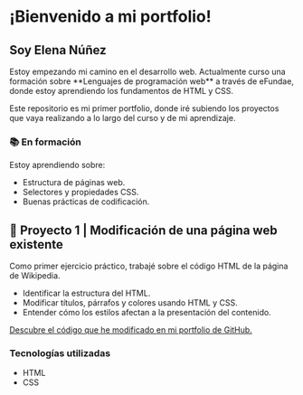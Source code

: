 <!DOCTYPE html>
<html lang="es">
<head>
    <title>Portfolio de Elena Núñez</title>
</head>
</html>
<body>
    <h1>¡Bienvenido a mi portfolio!</h1>
    <h2>Soy Elena Núñez</h2>
    <p>Estoy empezando mi camino en el desarrollo web. Actualmente curso una formación sobre **Lenguajes de programación web** a través de eFundae, donde estoy aprendiendo los fundamentos de HTML y CSS.

Este repositorio es mi primer portfolio, donde iré subiendo los proyectos que vaya realizando a lo largo del curso y de mi aprendizaje.</p>
        <h3>📚 En formación</h3>
        <p>Estoy aprendiendo sobre:</p>
    <ul>
        <li>Estructura de páginas web.</li>
        <li>Selectores y propiedades CSS.</li>
        <li>Buenas prácticas de codificación.</li>
    </ul>
    <h2>🧩 Proyecto 1 | Modificación de una página web existente</h2>
    <p>Como primer ejercicio práctico, trabajé sobre el código HTML de la página de Wikipedia.</p>
    <ul>
        <li>Identificar la estructura del HTML.</li>
        <li>Modificar títulos, párrafos y colores usando HTML y CSS.</li>
        <li>Entender cómo los estilos afectan a la presentación del contenido.</li>
    </ul>
    <a href="https://github.com/elenanquilis/Portfolio/blob/1c631cf4e1f3d78c30d1d55ca114945260e976e5/Wikipedia%20-%20Changes%20on%20HTML%20and%20CSS" target="_blank">Descubre el código que he modificado en mi portfolio de GitHub.</a>
    <h3>Tecnologías utilizadas</h3>
    <ul>
        <li>HTML</li>
        <li>CSS</li>
    </ul>
</body>
